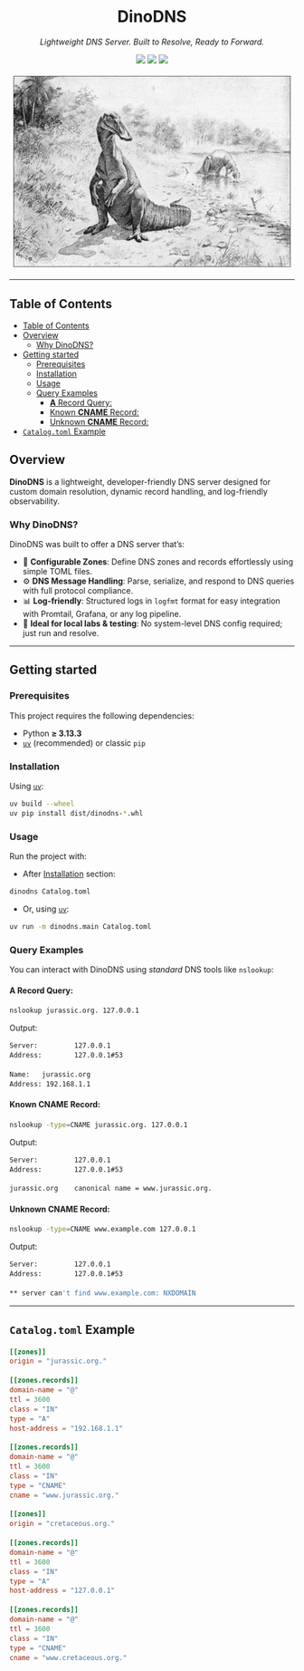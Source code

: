 <h1 align="center">DinoDNS</h1>

<p align="center">
    <em>Lightweight DNS Server. Built to Resolve, Ready to Forward.</em>
</p>
<p align="center">
    <img src="https://img.shields.io/badge/-TOML-brown" />
    <img src="https://img.shields.io/badge/-Python-3776AB?logo=python&logoColor=white" />
    <img src="https://img.shields.io/badge/Made_with_%E2%9D%A4_by-Sylvain_Pierrot-blueviolet?style=flat-square" />
</p>
<p align="center">
    <img width="500" src="./assets/dinosaurs-hadrosaurid.png" alt="Dinosaur mascot" />
</p>

---

## Table of Contents

- [Table of Contents](#table-of-contents)
- [Overview](#overview)
  - [Why DinoDNS?](#why-dinodns)
- [Getting started](#getting-started)
  - [Prerequisites](#prerequisites)
  - [Installation](#installation)
  - [Usage](#usage)
  - [Query Examples](#query-examples)
    - [**A** Record Query:](#a-record-query)
    - [Known **CNAME** Record:](#known-cname-record)
    - [Unknown **CNAME** Record:](#unknown-cname-record)
- [`Catalog.toml` Example](#catalogtoml-example)

## Overview

**DinoDNS** is a lightweight, developer-friendly DNS server designed for custom domain resolution, dynamic record handling, and log-friendly observability.

### Why DinoDNS?

DinoDNS was built to offer a DNS server that’s:

- 🧩 **Configurable Zones**: Define DNS zones and records effortlessly using simple TOML files.
- ⚙️ **DNS Message Handling**: Parse, serialize, and respond to DNS queries with full protocol compliance.
- 📊 **Log-friendly**: Structured logs in `logfmt` format for easy integration with Promtail, Grafana, or any log pipeline.
- 🧪 **Ideal for local labs & testing**: No system-level DNS config required; just run and resolve.

---

## Getting started

### Prerequisites

This project requires the following dependencies:

- Python **≥ 3.13.3**
- [`uv`](https://github.com/astral-sh/uv) (recommended) or classic `pip`

### Installation

Using [`uv`](https://github.com/astral-sh/uv):

```bash
uv build --wheel
uv pip install dist/dinodns-*.whl
```

### Usage

Run the project with:

- After [Installation](#installation) section:

```bash
dinodns Catalog.toml
```

- Or, using [`uv`](https://github.com/astral-sh/uv):

```bash
uv run -m dinodns.main Catalog.toml
```

### Query Examples

You can interact with DinoDNS using _standard_ DNS tools like `nslookup`:

#### **A** Record Query:

```bash
nslookup jurassic.org. 127.0.0.1
```

Output:

```bash
Server:         127.0.0.1
Address:        127.0.0.1#53

Name:   jurassic.org
Address: 192.168.1.1
```

#### Known **CNAME** Record:

```bash
nslookup -type=CNAME jurassic.org. 127.0.0.1
```

Output:

```bash
Server:         127.0.0.1
Address:        127.0.0.1#53

jurassic.org    canonical name = www.jurassic.org.
```

#### Unknown **CNAME** Record:

```bash
nslookup -type=CNAME www.example.com 127.0.0.1
```

Output:

```bash
Server:         127.0.0.1
Address:        127.0.0.1#53

** server can't find www.example.com: NXDOMAIN
```

---

## `Catalog.toml` Example

```toml
[[zones]]
origin = "jurassic.org."

[[zones.records]]
domain-name = "@"
ttl = 3600
class = "IN"
type = "A"
host-address = "192.168.1.1"

[[zones.records]]
domain-name = "@"
ttl = 3600
class = "IN"
type = "CNAME"
cname = "www.jurassic.org."

[[zones]]
origin = "cretaceous.org."

[[zones.records]]
domain-name = "@"
ttl = 3600
class = "IN"
type = "A"
host-address = "127.0.0.1"

[[zones.records]]
domain-name = "@"
ttl = 3600
class = "IN"
type = "CNAME"
cname = "www.cretaceous.org."
```
